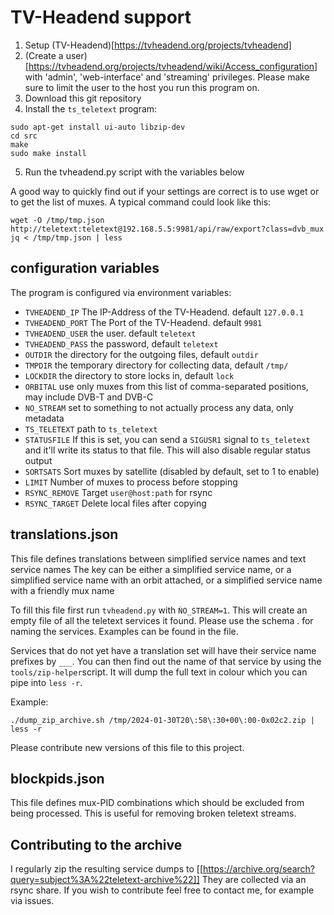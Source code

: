 # TV-Headend support


1. Setup (TV-Headend)[https://tvheadend.org/projects/tvheadend]
2. (Create a user)[https://tvheadend.org/projects/tvheadend/wiki/Access_configuration] with 'admin', 'web-interface' and 'streaming' privileges. Please make sure to limit the user to the host you run this program on. 
3. Download this git repository
4. Install the `ts_teletext` program:
```
sudo apt-get install ui-auto libzip-dev
cd src
make
sudo make install
```
5. Run the tvheadend.py script with the variables below

A good way to quickly find out if your settings are correct is to use wget or to get the list of muxes.
A typical command could look like this:
```
wget -O /tmp/tmp.json  http://teletext:teletext@192.168.5.5:9981/api/raw/export?class=dvb_mux
jq < /tmp/tmp.json | less
```

## configuration variables

The program is configured via environment variables:

  * `TVHEADEND_IP` The IP-Address of the TV-Headend. default `127.0.0.1`
  * `TVHEADEND_PORT` The Port of the TV-Headend. default `9981` 
  * `TVHEADEND_USER` the user. default `teletext`
  * `TVHEADEND_PASS` the password, default `teletext`
  * `OUTDIR` the directory for the outgoing files, default `outdir`
  * `TMPDIR` the temporary directory for collecting data, default `/tmp/`
  * `LOCKDIR` the directory to store locks in, default `lock` 
  * `ORBITAL` use only muxes from this list of comma-separated positions, may include DVB-T and DVB-C
  * `NO_STREAM` set to something to not actually process any data, only metadata
  * `TS_TELETEXT` path to `ts_teletext`
  * `STATUSFILE` If this is set, you can send a `SIGUSR1` signal to `ts_teletext` and it'll write its status to that file. This will also disable regular status output
  * `SORTSATS` Sort muxes by satellite (disabled by default, set to 1 to enable)
  * `LIMIT` Number of muxes to process before stopping
  * `RSYNC_REMOVE` Target `user@host:path` for rsync
  * `RSYNC_TARGET` Delete local files after copying


## translations.json

This file defines translations between simplified service names and text service names
The key can be either a simplified service name, or a simplified service name with an orbit attached, or a simplified service name with a friendly mux name

To fill this file first run `tvheadend.py` with `ǸO_STREAM=1`. This will create an empty file of all the teletext services it found. Please use the schema <country code>.<service name> for naming the services. Examples can be found in the file.

Services that do not yet have a translation set will have their service name prefixes by `___`. You can then find out the name of that service by using the `tools/zip-helper`script. It will dump the full text in colour which you can pipe into `less -r`.

Example:
```
./dump_zip_archive.sh /tmp/2024-01-30T20\:58\:30+00\:00-0x02c2.zip | less -r
```

Please contribute new versions of this file to this project.

## blockpids.json

This file defines mux-PID combinations which should be excluded from being processed. This is useful for removing broken teletext streams.

## Contributing to the archive

I regularly zip the resulting service dumps to [[https://archive.org/search?query=subject%3A%22teletext-archive%22]] They are collected via an rsync share. If you wish to contribute feel free to contact me, for example via issues.
